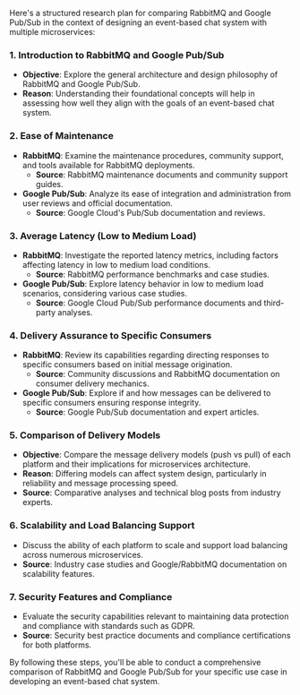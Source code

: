 Here's a structured research plan for comparing RabbitMQ and Google Pub/Sub in the context of designing an event-based chat system with multiple microservices:

### 1. **Introduction to RabbitMQ and Google Pub/Sub**
   - **Objective**: Explore the general architecture and design philosophy of RabbitMQ and Google Pub/Sub.
   - **Reason**: Understanding their foundational concepts will help in assessing how well they align with the goals of an event-based chat system.

### 2. **Ease of Maintenance**
   - **RabbitMQ**: Examine the maintenance procedures, community support, and tools available for RabbitMQ deployments.
     - **Source**: RabbitMQ maintenance documents and community support guides.
   - **Google Pub/Sub**: Analyze its ease of integration and administration from user reviews and official documentation.
     - **Source**: Google Cloud's Pub/Sub documentation and reviews.

### 3. **Average Latency (Low to Medium Load)**
   - **RabbitMQ**: Investigate the reported latency metrics, including factors affecting latency in low to medium load conditions.
     - **Source**: RabbitMQ performance benchmarks and case studies.
   - **Google Pub/Sub**: Explore latency behavior in low to medium load scenarios, considering various case studies.
     - **Source**: Google Cloud Pub/Sub performance documents and third-party analyses.

### 4. **Delivery Assurance to Specific Consumers**
   - **RabbitMQ**: Review its capabilities regarding directing responses to specific consumers based on initial message origination.
     - **Source**: Community discussions and RabbitMQ documentation on consumer delivery mechanics.
   - **Google Pub/Sub**: Explore if and how messages can be delivered to specific consumers ensuring response integrity.
     - **Source**: Google Pub/Sub documentation and expert articles.

### 5. **Comparison of Delivery Models**
   - **Objective**: Compare the message delivery models (push vs pull) of each platform and their implications for microservices architecture.
   - **Reason**: Differing models can affect system design, particularly in reliability and message processing speed.
   - **Source**: Comparative analyses and technical blog posts from industry experts.

### 6. **Scalability and Load Balancing Support**
   - Discuss the ability of each platform to scale and support load balancing across numerous microservices.
   - **Source**: Industry case studies and Google/RabbitMQ documentation on scalability features.

### 7. **Security Features and Compliance**
   - Evaluate the security capabilities relevant to maintaining data protection and compliance with standards such as GDPR.
   - **Source**: Security best practice documents and compliance certifications for both platforms.

By following these steps, you'll be able to conduct a comprehensive comparison of RabbitMQ and Google Pub/Sub for your specific use case in developing an event-based chat system.